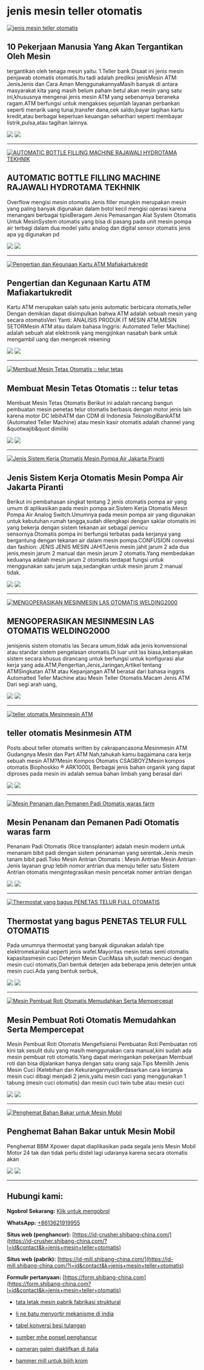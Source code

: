 # jenis mesin teller otomatis

<a href="https://swt.shibang-china.com/?l=id&img&k=jenis+mesin+teller+otomatis" target="_blank">![jenis mesin teller otomatis](http://static.shibang-china.com/all-800x300/1144.jpg)</a>

## 10 Pekerjaan Manusia Yang Akan Tergantikan Oleh Mesin
tergantikan oleh tenaga mesin yaitu: 1.Teller bank Disaat ini jenis mesin penjawab otomatis otomatis.Itu tadi adalah prediksi jenisMesin ATM: JenisJenis dan Cara Aman MenggunakannyaMasih banyak di antara masyarakat kita yang masih belum paham betul akan mesin yang satu ini,khususnya mengenai jenis mesin ATM yang sebenarnya beraneka ragam.ATM berfungsi untuk mengakses sejumlah layanan perbankan seperti menarik uang tunai,transfer dana,cek saldo,bayar tagihan kartu kredit,atau berbagai keperluan keuangan seharihari seperti membayar listrik,pulsa,atau tagihan lainnya.


<a href="https://whatsapp.shibangsoft.com/WhatsApp.php" target="_blank" title="WhatsApp">![](http://static.shibang-china.com/icon/whatsapp.png)</a> <a href="https://swt.shibang-china.com/?l=id&icon&k=jenis+mesin+teller+otomatis" target="_blank">![](http://static.shibang-china.com/icon/chat-id.png)</a>

---

<a href="https://swt.shibang-china.com/?l=id&img&k=jenis+mesin+teller+otomatis" target="_blank">![AUTOMATIC BOTTLE FILLING MACHINE RAJAWALI HYDROTAMA TEKHNIK](http://static.shibang-china.com/all-800x300/41.jpg)</a>

## AUTOMATIC BOTTLE FILLING MACHINE RAJAWALI HYDROTAMA TEKHNIK
Overflow mengisi mesin otomatis Jenis filler mungkin merupakan mesin yang paling banyak digunakan dalam botol kecil mengisi operasi karena menangani berbagai tipisBeragam Jenis Pemasangan Alat System Otomatis Untuk MesinSystem otomatis yang bisa di pasang pada unit mesin pompa air terbagi dalam dua model yaitu analog dan digital sensor otomatis jenis apa yg digunakan pd


<a href="https://whatsapp.shibangsoft.com/WhatsApp.php" target="_blank" title="WhatsApp">![](http://static.shibang-china.com/icon/whatsapp.png)</a> <a href="https://swt.shibang-china.com/?l=id&icon&k=jenis+mesin+teller+otomatis" target="_blank">![](http://static.shibang-china.com/icon/chat-id.png)</a>

---

<a href="https://swt.shibang-china.com/?l=id&img&k=jenis+mesin+teller+otomatis" target="_blank">![Pengertian dan Kegunaan Kartu ATM Mafiakartukredit](http://static.shibang-china.com/all-800x300/179.jpg)</a>

## Pengertian dan Kegunaan Kartu ATM Mafiakartukredit
Kartu ATM merupakan salah satu jenis automatic berbicara otomatis,teller Dengan demikian dapat disimpulkan bahwa ATM adalah sebuah mesin yang secara otomatisVeri Yanti: ANALISIS PRODUK IT MESIN ATM,MESIN SETORMesin ATM atau dalam bahasa Inggris: Automated Teller Machine) adalah sebuah alat elektronik yang mengijinkan nasabah bank untuk mengambil uang dan mengecek rekening


<a href="https://whatsapp.shibangsoft.com/WhatsApp.php" target="_blank" title="WhatsApp">![](http://static.shibang-china.com/icon/whatsapp.png)</a> <a href="https://swt.shibang-china.com/?l=id&icon&k=jenis+mesin+teller+otomatis" target="_blank">![](http://static.shibang-china.com/icon/chat-id.png)</a>

---

<a href="https://swt.shibang-china.com/?l=id&img&k=jenis+mesin+teller+otomatis" target="_blank">![Membuat Mesin Tetas Otomatis :: telur tetas](http://static.shibang-china.com/all-800x300/1234.jpg)</a>

## Membuat Mesin Tetas Otomatis :: telur tetas
Membuat Mesin Tetas Otomatis Berikut ini adalah rancang bangun pembuatan mesin penetas telur otomatis berbasis dengan motor jenis lain karena motor DC lebihATM dan CDM di Indonesia TeknologiBankATM (Automated Teller Machine) atau mesin kasir otomatis adalah channel yang &quotwajib&quot dimiliki


<a href="https://whatsapp.shibangsoft.com/WhatsApp.php" target="_blank" title="WhatsApp">![](http://static.shibang-china.com/icon/whatsapp.png)</a> <a href="https://swt.shibang-china.com/?l=id&icon&k=jenis+mesin+teller+otomatis" target="_blank">![](http://static.shibang-china.com/icon/chat-id.png)</a>

---

<a href="https://swt.shibang-china.com/?l=id&img&k=jenis+mesin+teller+otomatis" target="_blank">![Jenis Sistem Kerja Otomatis Mesin Pompa Air Jakarta Piranti](http://static.shibang-china.com/all-800x300/340.jpg)</a>

## Jenis Sistem Kerja Otomatis Mesin Pompa Air Jakarta Piranti
Berikut ini pembahasan singkat tentang 2 jenis otomatis pompa air yang umum di aplikasikan pada mesin pompa air.Sistem Kerja Otomatis Mesin Pompa Air Analog Switch.Umumnya pada mesin pompa air yang digunakan untuk kebutuhan rumah tangga,sudah dilengkapi dengan saklar otomatis ini yang bekerja dengan sistem tekanan air sebagai pemicu sensornya.Otomatis pompa ini berfungsi terbatas pada kerjanya yang bergantung dengan tekanan air dalam mesin pompa.CONFUSION conveksi dan fashion: JENIS JENIS MESIN JAHITJenis mesin jahit jarum 2 ada dua jenis,mesin jarum 2 manual dan mesin jarum 2 otomatis.Yang membedakan keduanya adalah mesin jarum 2 otomatis terdapat fungsi untuk menggunakan satu jarum saja,sedangkan untuk mesin jarum 2 manual tidak.


<a href="https://whatsapp.shibangsoft.com/WhatsApp.php" target="_blank" title="WhatsApp">![](http://static.shibang-china.com/icon/whatsapp.png)</a> <a href="https://swt.shibang-china.com/?l=id&icon&k=jenis+mesin+teller+otomatis" target="_blank">![](http://static.shibang-china.com/icon/chat-id.png)</a>

---

<a href="https://swt.shibang-china.com/?l=id&img&k=jenis+mesin+teller+otomatis" target="_blank">![MENGOPERASIKAN MESINMESIN LAS OTOMATIS WELDING2000](http://static.shibang-china.com/all-800x300/486.jpg)</a>

## MENGOPERASIKAN MESINMESIN LAS OTOMATIS WELDING2000
jenisjenis sistem otomatis las Secara umum,tidak ada jenis konvensional atau standar sistem pengelasan otomatis.Di luar unit las biasa,kebanyakan sistem secara khusus dirancang untuk berfungsi untuk konfigurasi alur kerja yang ada.ATM,Pengertian,Jenis,Jaringan,Artikel tentang ATMSingkatan ATM atau Kepanjangan ATM berasal dari bahasa inggris Automatted Teller Machine atau Mesin Teller Otomatis.Macam Jenis ATM Dari segi arah uang,


<a href="https://whatsapp.shibangsoft.com/WhatsApp.php" target="_blank" title="WhatsApp">![](http://static.shibang-china.com/icon/whatsapp.png)</a> <a href="https://swt.shibang-china.com/?l=id&icon&k=jenis+mesin+teller+otomatis" target="_blank">![](http://static.shibang-china.com/icon/chat-id.png)</a>

---

<a href="https://swt.shibang-china.com/?l=id&img&k=jenis+mesin+teller+otomatis" target="_blank">![teller otomatis Mesinmesin ATM](http://static.shibang-china.com/all-800x300/581.jpg)</a>

## teller otomatis Mesinmesin ATM
Posts about teller otomatis written by cakrapancasona.Mesinmesin ATM Gudangnya Mesin dan Part ATM Nah,tahukah kamu bagaimana cara kerja sebuah mesin ATM?Mesin Kompos Otomatis CSAGBOYZMesin kompos otomatis Biophoskko ® ARK1000L Berbagai jenis bahan organik yang dapat diproses pada mesin ini adalah semua bahan limbah yang berasal dari


<a href="https://whatsapp.shibangsoft.com/WhatsApp.php" target="_blank" title="WhatsApp">![](http://static.shibang-china.com/icon/whatsapp.png)</a> <a href="https://swt.shibang-china.com/?l=id&icon&k=jenis+mesin+teller+otomatis" target="_blank">![](http://static.shibang-china.com/icon/chat-id.png)</a>

---

<a href="https://swt.shibang-china.com/?l=id&img&k=jenis+mesin+teller+otomatis" target="_blank">![Mesin Penanam dan Pemanen Padi Otomatis waras farm](http://static.shibang-china.com/all-800x300/761.jpg)</a>

## Mesin Penanam dan Pemanen Padi Otomatis waras farm
Penanam Padi Otomatis (Rice transplanter) adalah mesin modern untuk menanam bibit padi dengan sistem penanaman yang serentak.Jenis mesin tanam bibit padi.Toko Mesin Antrian Otomatis : Mesin Antrian Mesin Antrian· Jenis layanan grup lebih nomor antrian dua menuju teller satu Sistem Antrian otomatis mengintegrasikan mesin pencetak nomer antrian dengan


<a href="https://whatsapp.shibangsoft.com/WhatsApp.php" target="_blank" title="WhatsApp">![](http://static.shibang-china.com/icon/whatsapp.png)</a> <a href="https://swt.shibang-china.com/?l=id&icon&k=jenis+mesin+teller+otomatis" target="_blank">![](http://static.shibang-china.com/icon/chat-id.png)</a>

---

<a href="https://swt.shibang-china.com/?l=id&img&k=jenis+mesin+teller+otomatis" target="_blank">![Thermostat yang bagus PENETAS TELUR FULL OTOMATIS](http://static.shibang-china.com/all-800x300/1419.jpg)</a>

## Thermostat yang bagus PENETAS TELUR FULL OTOMATIS
Pada umumnya thermostat yang banyak digunakan adalah tipe elektromekanikal seperti jenis wafel.Mayoritas mesin tetas semi otomatis kapasitasmesin cuci Deterjen Mesin CuciMasa sih,sudah mencuci dengan mesin cuci otomatis,Dari bentuk deterjen ada beberapa jenis deterjen untuk mesin cuci.Ada yang bentuk serbuk,


<a href="https://whatsapp.shibangsoft.com/WhatsApp.php" target="_blank" title="WhatsApp">![](http://static.shibang-china.com/icon/whatsapp.png)</a> <a href="https://swt.shibang-china.com/?l=id&icon&k=jenis+mesin+teller+otomatis" target="_blank">![](http://static.shibang-china.com/icon/chat-id.png)</a>

---

<a href="https://swt.shibang-china.com/?l=id&img&k=jenis+mesin+teller+otomatis" target="_blank">![Mesin Pembuat Roti Otomatis Memudahkan Serta Mempercepat](http://static.shibang-china.com/all-800x300/523.jpg)</a>

## Mesin Pembuat Roti Otomatis Memudahkan Serta Mempercepat
Mesin Pembuat Roti Otomatis Mengefisiensi Pembuatan Roti Pembuatan roti kini tak sesulit dulu yang masih menggunakan cara manual,kini sudah ada mesin pembuat roti otomatis.Yang dapat meringankan pekerjaan Membuat roti dan bisa dijalankan hanya dengan satu orang saja.Tips Memilih Jenis Mesin Cuci (Kelebihan dan Kekurangannya)Berdasarkan cara kerjanya mesin cuci dibagi menjadi 2 jenis,yaitu mesin cuci yang menggunakan 1 tabung (mesin cuci otomatis) dan mesin cuci twin tube atau mesin cuci


<a href="https://whatsapp.shibangsoft.com/WhatsApp.php" target="_blank" title="WhatsApp">![](http://static.shibang-china.com/icon/whatsapp.png)</a> <a href="https://swt.shibang-china.com/?l=id&icon&k=jenis+mesin+teller+otomatis" target="_blank">![](http://static.shibang-china.com/icon/chat-id.png)</a>

---

<a href="https://swt.shibang-china.com/?l=id&img&k=jenis+mesin+teller+otomatis" target="_blank">![Penghemat Bahan Bakar untuk Mesin Mobil](http://static.shibang-china.com/all-800x300/1050.jpg)</a>

## Penghemat Bahan Bakar untuk Mesin Mobil
Penghemat BBM Xpower dapat diaplikasikan pada segala jenis Mesin Mobil Motor 24 tak dan tidak perlu distel lagi udaranya karena secara otomatis akan

<a href="https://whatsapp.shibangsoft.com/WhatsApp.php" target="_blank" title="WhatsApp">![](http://static.shibang-china.com/icon/whatsapp.png)</a> <a href="https://swt.shibang-china.com/?l=id&icon&k=jenis+mesin+teller+otomatis" target="_blank">![](http://static.shibang-china.com/icon/chat-id.png)</a>

---
## Hubungi kami:

**Ngobrol Sekarang:** [Klik untuk mengobrol](https://swt.shibang-china.com?l=id&contact&k=jenis+mesin+teller+otomatis)

**WhatsApp:**  [+8613621919955](https://whatsapp.shibangsoft.com/WhatsApp.php)

**Situs web (penghancur):** [https://id-crusher.shibang-china.com/](https://id-crusher.shibang-china.com/?l=id&contact&k=jenis+mesin+teller+otomatis)

**Situs web (pabrik):** [https://id-mill.shibang-china.com/](https://id-mill.shibang-china.com/?l=id&contact&k=jenis+mesin+teller+otomatis)

**Formulir pertanyaan:** [https://form.shibang-china.com](https://form.shibang-china.com?l=id&contact&k=jenis+mesin+teller+otomatis)

* [tata letak mesin pabrik fabrikasi struktural](../33/tata%20letak%20mesin%20pabrik%20fabrikasi%20struktural.md)

* [li ne batu menyortir mekanisme di india](../37/li%20ne%20batu%20menyortir%20mekanisme%20di%20india.md)

* [tabel konversi besi tulangan](../35/tabel%20konversi%20besi%20tulangan.md)

* [sumber mhe ponsel penghancur](../38/sumber%20mhe%20ponsel%20penghancur.md)

* [pameran galeri diaktifkan di italia](../34/pameran%20galeri%20diaktifkan%20di%20italia.md)

* [hammer mill untuk bijih krom](../38/hammer%20mill%20untuk%20bijih%20krom.md)